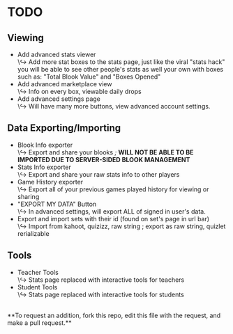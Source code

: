 # **TODO**

## Viewing
- Add advanced stats viewer</br>
 \↪ Add more stat boxes to the stats page, just like the viral "stats hack" you will be able to see other people's stats as well your own with boxes such as: "Total Blook Value" and "Boxes Opened"
- Add advanced marketplace view</br>
 \↪ Info on every box, viewable daily drops
- Add advanced settings page</br>
 \↪ Will have many more buttons, view advanced account settings.
## Data Exporting/Importing
- Blook Info exporter</br>
 \↪ Export and share your blooks *;* **WILL NOT BE ABLE TO BE IMPORTED DUE TO SERVER-SIDED BLOOK MANAGEMENT**
- Stats Info exporter</br>
 \↪ Export and share your raw stats info to other players</br>
- Game History exporter</br>
 \↪ Export all of your previous games played history for viewing or sharing
- "EXPORT MY DATA" Button </br>
 \↪ In advanced settings, will export ALL of signed in user's data.
- Export and import sets with their id (found on set's page in url bar)</br>
 \↪ Import from kahoot, quizizz, raw string ; export as raw string, quizlet rerializable
## Tools
- Teacher Tools</br>
 \↪ Stats page replaced with interactive tools for teachers
- Student Tools</br>
 \↪ Stats page replaced with interactive tools for students
 </br>
 **To request an addition, fork this repo, edit this file with the request, and make a pull request.**

